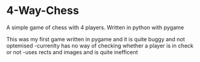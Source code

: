 4-Way-Chess
===========

A simple game of chess with 4 players. Written in python with pygame

This was my first game written in pygame and it is quite buggy and not optemised
-currenlty has no way of checking whether a player is in check or not
-uses rects and images and is quite inefficent

